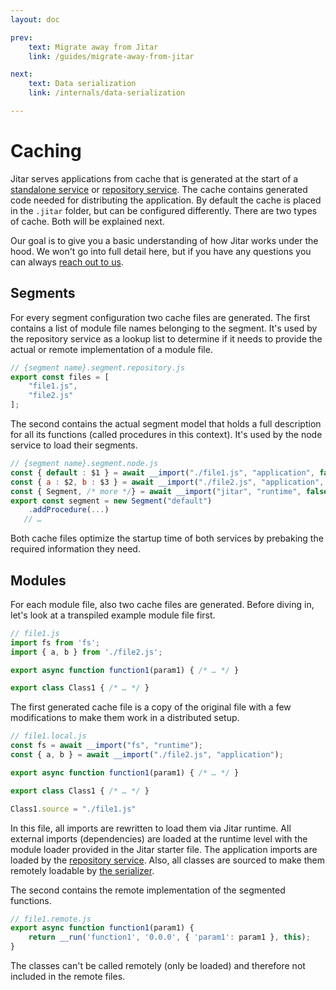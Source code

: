 ```yaml
---
layout: doc

prev:
    text: Migrate away from Jitar
    link: /guides/migrate-away-from-jitar

next:
    text: Data serialization
    link: /internals/data-serialization

---
```


# Caching

Jitar serves applications from cache that is generated at the start of a [standalone service](../fundamentals/runtime-services#standalone) or [repository service](../fundamentals/runtime-services#repository). The cache contains generated code needed for distributing the application. By default the cache is placed in the `.jitar` folder, but can be configured differently. There are two types of cache. Both will be explained next.

Our goal is to give you a basic understanding of how Jitar works under the hood. We won't go into full detail here, but if you have any questions you can always [reach out to us](../community/get-help).

## Segments

For every segment configuration two cache files are generated. The first contains a list of module file names belonging to the segment. It's used by the repository service as a lookup list to determine if it needs to provide the actual or remote implementation of a module file.

```js
// {segment name}.segment.repository.js
export const files = [
    "file1.js",
    "file2.js"
];
```

The second contains the actual segment model that holds a full description for all its functions (called procedures in this context). It's used by the node service to load their segments.

```js
// {segment name}.segment.node.js
const { default : $1 } = await __import("./file1.js", "application", false);
const { a : $2, b : $3 } = await __import("./file2.js", "application", false);
const { Segment, /* more */} = await __import("jitar", "runtime", false);
export const segment = new Segment("default")
    .addProcedure(...)
   // …
```

Both cache files optimize the startup time of both services by prebaking the required information they need.

## Modules

For each module file, also two cache files are generated. Before diving in, let's look at a transpiled example module file first. 

```js
// file1.js
import fs from 'fs';
import { a, b } from './file2.js';

export async function function1(param1) { /* … */ }

export class Class1 { /* … */ }
```

The first generated cache file is a copy of the original file with a few modifications to make them work in a distributed setup.

```js
// file1.local.js
const fs = await __import("fs", "runtime");
const { a, b } = await __import("./file2.js", "application");

export async function function1(param1) { /* … */ }

export class Class1 { /* … */ }

Class1.source = "./file1.js"
```

In this file, all imports are rewritten to load them via Jitar runtime. All external imports (dependencies) are loaded at the runtime level with the module loader provided in the Jitar starter file. The application imports are loaded by the [repository service](../fundamentals/runtime-services#repository). Also, all classes are sourced to make them remotely loadable by [the serializer](./data-serialization).

The second contains the remote implementation of the segmented functions.

```js
// file1.remote.js
export async function function1(param1) {
    return __run('function1', '0.0.0', { 'param1': param1 }, this);
}
```

The classes can't be called remotely (only be loaded) and therefore not included in the remote files.
